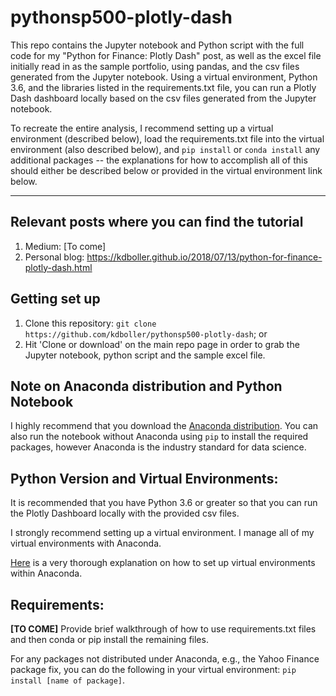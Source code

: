 # pythonsp500-plotly-dash
This repo contains the Jupyter notebook and Python script with the full code for my "Python for Finance:  Plotly Dash" post, as well as the excel file initially read in as the sample portfolio, using pandas, and the csv files generated from the Jupyter notebook.  Using a virtual environment, Python 3.6, and the libraries listed in the requirements.txt file, you can run a Plotly Dash dashboard locally based on the csv files generated from the Jupyter notebook.

To recreate the entire analysis, I recommend setting up a virtual environment (described below), load the requirements.txt file into the virtual environment (also described below), and ``pip install`` or ``conda install`` any additional packages -- the explanations for how to accomplish all of this should either be described below or provided in the virtual environment link below. 

---

## Relevant posts where you can find the tutorial

1. Medium: [To come]
2. Personal blog:  https://kdboller.github.io/2018/07/13/python-for-finance-plotly-dash.html

## Getting set up

1. Clone this repository:  ``git clone https://github.com/kdboller/pythonsp500-plotly-dash``; or 
2. Hit 'Clone or download' on the main repo page in order to grab the Jupyter notebook, python script and the sample excel file.

## Note on Anaconda distribution and Python Notebook

I highly recommend that you download the [Anaconda distribution](https://www.anaconda.com/download/).  You can also run the notebook without Anaconda using ``pip`` to install the required packages, however Anaconda is the industry standard for data science.

## Python Version and Virtual Environments:  
It is recommended that you have Python 3.6 or greater so that you can run the Plotly Dashboard locally with the provided csv files.  

I strongly recommend setting up a virtual environment. I manage all of my virtual environments with Anaconda.  

[Here](https://medium.freecodecamp.org/why-you-need-python-environments-and-how-to-manage-them-with-conda-85f155f4353c) is a very thorough explanation on how to set up virtual environments within Anaconda.

## Requirements:
**[TO COME]** Provide brief walkthrough of how to use requirements.txt files and then conda or pip install the remaining files.

For any packages not distributed under Anaconda, e.g., the Yahoo Finance package fix, you can do the following in your virtual environment:  ``pip install [name of package]``.
